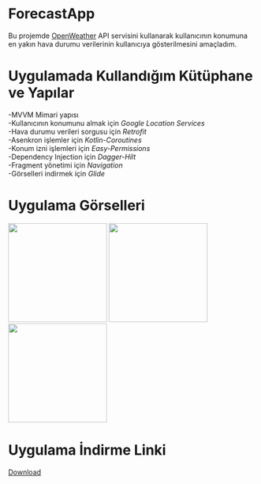 # ForecastApp

Bu projemde [OpenWeather]() API servisini kullanarak kullanıcının konumuna en yakın hava durumu verilerinin kullanıcıya gösterilmesini amaçladım.

# Uygulamada Kullandığım Kütüphane ve Yapılar

-MVVM Mimari yapısı</br>
-Kullanıcının konumunu almak için *Google Location Services*</br>
-Hava durumu verileri sorgusu için *Retrofit*</br>
-Asenkron işlemler için *Kotlin-Coroutines*</br>
-Konum izni işlemleri için *Easy-Permissions*</br>
-Dependency Injection için *Dagger-Hilt*</br>
-Fragment yönetimi için *Navigation* </br>
-Görselleri indirmek için *Glide* </br>


# Uygulama Görselleri
<img src="https://user-images.githubusercontent.com/77691403/141243942-7e0217eb-97e0-46a2-8eb7-d3f6a7c7ce49.jpg" width="200"> <img src="https://user-images.githubusercontent.com/77691403/141243950-a57fd536-6d10-4f56-b86b-7c6056b1ec01.jpg" width="200"> <img src="https://user-images.githubusercontent.com/77691403/141243955-55c284f9-a1a0-460a-8f04-877e3d7a7917.jpg" width="200"> 

# Uygulama İndirme Linki

[Download](https://drive.google.com/file/d/1eHTnX6gg5cjkr6Fm11uT0ROkrSDtmY3K/view?usp=sharing)
